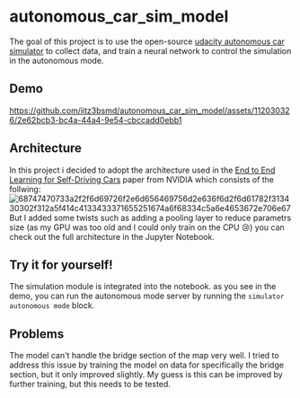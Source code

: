 # autonomous_car_sim_model

The goal of this project is to use the open-source [udacity autonomous car simulator](https://github.com/udacity/self-driving-car-sim) to collect data, and train a neural network to control the simulation in the autonomous mode.

## Demo
https://github.com/iitz3bsmd/autonomous_car_sim_model/assets/112030326/2e62bcb3-bc4a-44a4-9e54-cbccadd0ebb1

## Architecture
In this project i decided to adopt the architecture used in the [End to End Learning for Self-Driving Cars](https://images.nvidia.com/content/tegra/automotive/images/2016/solutions/pdf/end-to-end-dl-using-px.pdf) paper from NVIDIA which consists of the follwing: 
![68747470733a2f2f6d69726f2e6d656469756d2e636f6d2f6d61782f313430302f312a5f414c4133433371655251674a6f68334c5a6e4653672e706e67](https://github.com/iitz3bsmd/autonomous_car_sim_model/assets/112030326/a5ae92d1-9ca6-40df-b454-0693c425cec7)
But I added some twists such as adding a pooling layer to reduce parametrs size (as my GPU was too old and I could only train on the CPU 😢) 
you can check out the full architecture in the Jupyter Notebook.

## Try it for yourself!
The simulation module is integrated into the notebook. as you see in the demo, you can run the autonomous mode server by running the `simulator autonomous mode` block.

## Problems
The model can't handle the bridge section of the map very well. I tried to address this issue by training the model on data for specifically the bridge section, but it only improved slightly. My guess is this can be improved by further training, but this needs to be tested.
